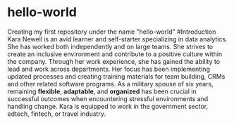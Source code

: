 # hello-world
Creating my first repository under the name "hello-world" 
#Introduction
Kara Newell is an avid learner and self-starter specializing in data analytics. She has worked both independently and on large teams. She strives to create an inclusive environment and contribute to a positive culture within the company. Through her work experience, she has gained the ability to lead and work across departments. Her focus has been implementing updated processes and creating training materials for team building, CRMs and other related software programs. As a military spouse of six years, remaining **flexible**, **adaptable**, and **organized** has been crucial in successful outcomes when encountering stressful environments and handling change. Kara is equipped to work in the government sector, edtech, fintech, or travel industry. 
